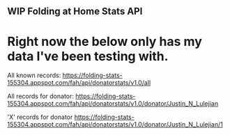 ## WIP Folding at Home Stats API


# Right now the below only has my data I've been testing with.

All known records:
  https://folding-stats-155304.appspot.com/fah/api/donatorstats/v1.0/all

All records for donator:
  https://folding-stats-155304.appspot.com/fah/api/donatorstats/v1.0/donator/Justin_N_Lulejian
  
'X' records for donator
https://folding-stats-155304.appspot.com/fah/api/donatorstats/v1.0/donator/Justin_N_Lulejian/1
